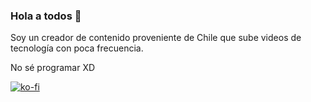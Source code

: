 ### Hola a todos 👋

<!--
**MasterJayanX/MasterJayanX** is a ✨ _special_ ✨ repository because its `README.md` (this file) appears on your GitHub profile.

Here are some ideas to get you started:

- 🔭 I’m currently working on ...
- 🌱 I’m currently learning ...
- 👯 I’m looking to collaborate on ...
- 🤔 I’m looking for help with ...
- 💬 Ask me about ...
- 📫 How to reach me: ...
- 😄 Pronouns: ...
- ⚡ Fun fact: ...
-->
Soy un creador de contenido proveniente de Chile que sube videos de tecnología con poca frecuencia.

No sé programar XD

[![ko-fi](https://ko-fi.com/img/githubbutton_sm.svg)](https://ko-fi.com/D1D37FMC3)

